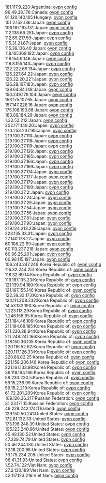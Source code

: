 181.117.9.220:Argentina: [ovpn config](vpn/181_117_9_220.ovpn)  
96.49.38.176:Canada: [ovpn config](vpn/96_49_38_176.ovpn)  
91.120.140.105:Hungary: [ovpn config](vpn/91_120_140_105.ovpn)  
101.2.152.136:Japan: [ovpn config](vpn/101_2_152_136.ovpn)  
106.167.195.131:Japan: [ovpn config](vpn/106_167_195_131.ovpn)  
112.138.69.251:Japan: [ovpn config](vpn/112_138_69_251.ovpn)  
112.69.217.59:Japan: [ovpn config](vpn/112_69_217_59.ovpn)  
115.31.21.67:Japan: [ovpn config](vpn/115_31_21_67.ovpn)  
115.36.136.40:Japan: [ovpn config](vpn/115_36_136_40.ovpn)  
118.105.169.182:Japan: [ovpn config](vpn/118_105_169_182.ovpn)  
118.154.9.146:Japan: [ovpn config](vpn/118_154_9_146.ovpn)  
118.8.155.143:Japan: [ovpn config](vpn/118_8_155_143.ovpn)  
122.222.69.134:Japan: [ovpn config](vpn/122_222_69_134.ovpn)  
126.227.64.22:Japan: [ovpn config](vpn/126_227_64_22.ovpn)  
126.22.20.221:Japan: [ovpn config](vpn/126_22_20_221.ovpn)  
126.28.197.183:Japan: [ovpn config](vpn/126_28_197_183.ovpn)  
138.64.84.148:Japan: [ovpn config](vpn/138_64_84_148.ovpn)  
150.249.179.104:Japan: [ovpn config](vpn/150_249_179_104.ovpn)  
153.175.107.65:Japan: [ovpn config](vpn/153_175_107_65.ovpn)  
157.147.228.16:Japan: [ovpn config](vpn/157_147_228_16.ovpn)  
175.108.193.88:Japan: [ovpn config](vpn/175_108_193_88.ovpn)  
183.86.184.29:Japan: [ovpn config](vpn/183_86_184_29.ovpn)  
1.33.52.212:Japan: [ovpn config](vpn/1_33_52_212.ovpn)  
202.171.149.20:Japan: [ovpn config](vpn/202_171_149_20.ovpn)  
210.253.237.185:Japan: [ovpn config](vpn/210_253_237_185.ovpn)  
219.100.37.110:Japan: [ovpn config](vpn/219_100_37_110.ovpn)  
219.100.37.118:Japan: [ovpn config](vpn/219_100_37_118.ovpn)  
219.100.37.119:Japan: [ovpn config](vpn/219_100_37_119.ovpn)  
219.100.37.126:Japan: [ovpn config](vpn/219_100_37_126.ovpn)  
219.100.37.165:Japan: [ovpn config](vpn/219_100_37_165.ovpn)  
219.100.37.166:Japan: [ovpn config](vpn/219_100_37_166.ovpn)  
219.100.37.169:Japan: [ovpn config](vpn/219_100_37_169.ovpn)  
219.100.37.174:Japan: [ovpn config](vpn/219_100_37_174.ovpn)  
219.100.37.177:Japan: [ovpn config](vpn/219_100_37_177.ovpn)  
219.100.37.179:Japan: [ovpn config](vpn/219_100_37_179.ovpn)  
219.100.37.190:Japan: [ovpn config](vpn/219_100_37_190.ovpn)  
219.100.37.2:Japan: [ovpn config](vpn/219_100_37_2.ovpn)  
219.100.37.24:Japan: [ovpn config](vpn/219_100_37_24.ovpn)  
219.100.37.29:Japan: [ovpn config](vpn/219_100_37_29.ovpn)  
219.100.37.54:Japan: [ovpn config](vpn/219_100_37_54.ovpn)  
219.100.37.56:Japan: [ovpn config](vpn/219_100_37_56.ovpn)  
219.100.37.81:Japan: [ovpn config](vpn/219_100_37_81.ovpn)  
219.100.37.90:Japan: [ovpn config](vpn/219_100_37_90.ovpn)  
219.124.213.238:Japan: [ovpn config](vpn/219_124_213_238.ovpn)  
223.135.33.31:Japan: [ovpn config](vpn/223_135_33_31.ovpn)  
27.140.178.27:Japan: [ovpn config](vpn/27_140_178_27.ovpn)  
60.108.22.99:Japan: [ovpn config](vpn/60_108_22_99.ovpn)  
60.113.237.218:Japan: [ovpn config](vpn/60_113_237_218.ovpn)  
60.96.25.201:Japan: [ovpn config](vpn/60_96_25_201.ovpn)  
60.98.115.197:Japan: [ovpn config](vpn/60_98_115_197.ovpn)  
106.243.247.246:Korea Republic of: [ovpn config](vpn/106_243_247_246.ovpn)  
116.32.244.251:Korea Republic of: [ovpn config](vpn/116_32_244_251.ovpn)  
118.32.69.14:Korea Republic of: [ovpn config](vpn/118_32_69_14.ovpn)  
119.197.135.23:Korea Republic of: [ovpn config](vpn/119_197_135_23.ovpn)  
121.139.94.180:Korea Republic of: [ovpn config](vpn/121_139_94_180.ovpn)  
121.167.155.146:Korea Republic of: [ovpn config](vpn/121_167_155_146.ovpn)  
122.36.33.173:Korea Republic of: [ovpn config](vpn/122_36_33_173.ovpn)  
124.111.208.232:Korea Republic of: [ovpn config](vpn/124_111_208_232.ovpn)  
14.53.132.190:Korea Republic of: [ovpn config](vpn/14_53_132_190.ovpn)  
1.223.113.29:Korea Republic of: [ovpn config](vpn/1_223_113_29.ovpn)  
1.246.158.95:Korea Republic of: [ovpn config](vpn/1_246_158_95.ovpn)  
211.184.46.106:Korea Republic of: [ovpn config](vpn/211_184_46_106.ovpn)  
211.194.68.185:Korea Republic of: [ovpn config](vpn/211_194_68_185.ovpn)  
211.220.28.94:Korea Republic of: [ovpn config](vpn/211_220_28_94.ovpn)  
211.248.241.166:Korea Republic of: [ovpn config](vpn/211_248_241_166.ovpn)  
218.150.36.105:Korea Republic of: [ovpn config](vpn/218_150_36_105.ovpn)  
220.116.52.62:Korea Republic of: [ovpn config](vpn/220_116_52_62.ovpn)  
220.117.126.33:Korea Republic of: [ovpn config](vpn/220_117_126_33.ovpn)  
220.86.83.25:Korea Republic of: [ovpn config](vpn/220_86_83_25.ovpn)  
221.158.206.146:Korea Republic of: [ovpn config](vpn/221_158_206_146.ovpn)  
221.161.133.98:Korea Republic of: [ovpn config](vpn/221_161_133_98.ovpn)  
39.118.164.166:Korea Republic of: [ovpn config](vpn/39_118_164_166.ovpn)  
58.230.230.5:Korea Republic of: [ovpn config](vpn/58_230_230_5.ovpn)  
59.15.236.99:Korea Republic of: [ovpn config](vpn/59_15_236_99.ovpn)  
59.15.2.219:Korea Republic of: [ovpn config](vpn/59_15_2_219.ovpn)  
61.72.201.209:Korea Republic of: [ovpn config](vpn/61_72_201_209.ovpn)  
109.126.36.217:Russian Federation: [ovpn config](vpn/109_126_36_217.ovpn)  
31.23.171.15:Russian Federation: [ovpn config](vpn/31_23_171_15.ovpn)  
49.228.242.174:Thailand: [ovpn config](vpn/49_228_242_174.ovpn)  
129.150.50.241:United States: [ovpn config](vpn/129_150_50_241.ovpn)  
172.81.132.33:United States: [ovpn config](vpn/172_81_132_33.ovpn)  
173.198.248.39:United States: [ovpn config](vpn/173_198_248_39.ovpn)  
195.123.240.66:United States: [ovpn config](vpn/195_123_240_66.ovpn)  
45.48.130.53:United States: [ovpn config](vpn/45_48_130_53.ovpn)  
47.229.74.79:United States: [ovpn config](vpn/47_229_74_79.ovpn)  
50.46.244.180:United States: [ovpn config](vpn/50_46_244_180.ovpn)  
72.18.200.96:United States: [ovpn config](vpn/72_18_200_96.ovpn)  
76.175.234.208:United States: [ovpn config](vpn/76_175_234_208.ovpn)  
96.41.31.93:United States: [ovpn config](vpn/96_41_31_93.ovpn)  
1.52.74.122:Viet Nam: [ovpn config](vpn/1_52_74_122.ovpn)  
27.2.130.189:Viet Nam: [ovpn config](vpn/27_2_130_189.ovpn)  
42.117.123.216:Viet Nam: [ovpn config](vpn/42_117_123_216.ovpn)  
